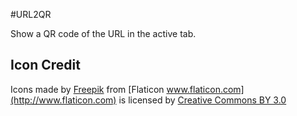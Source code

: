 #URL2QR

Show a QR code of the URL in the active tab.


## Icon Credit

Icons made by [Freepik](http://www.freepik.com) from [Flaticon www.flaticon.com](http://www.flaticon.com) is licensed by [Creative Commons BY 3.0](http://creativecommons.org/licenses/by/3.0/) 
